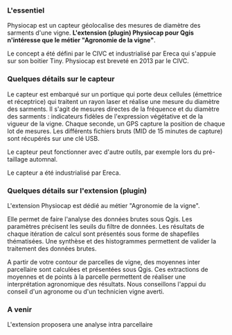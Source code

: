### L'essentiel
Physiocap est un capteur géolocalise des mesures de diamètre des sarments d'une vigne.
**L'extension (plugin) Physiocap pour Qgis n'intéresse que le métier "Agronomie de la vigne"**. 

Le concept a été défini par le CIVC et industrialisé par Ereca qui s'appuie sur son boitier Tiny.
Physiocap est breveté en 2013 par le CIVC.

### Quelques détails sur le capteur
Le capteur est embarqué sur un portique qui porte deux cellules (émettrice et réceptrice) qui traitent un rayon laser et réalise une mesure du diamètre des sarments. Il s'agit de mesures directes de la fréquence et du diamètre des sarments : indicateurs fidèles de l'expression végétative et de la vigueur de la vigne.
Chaque seconde, un GPS capture la position de chaque lot de mesures.
Les différents fichiers bruts (MID de 15 minutes de capture) sont récupérés sur une clé USB.

Le capteur peut fonctionner avec d'autre outils, par exemple lors du pré-taillage automnal.

Le capteur a été industrialisé par Ereca.

### Quelques détails sur l'extension (plugin)
L'extension Physiocap est dédié au métier "Agronomie de la vigne".

Elle permet de faire l'analyse des données brutes sous Qgis. Les paramètres précisent les seuils du filtre de données. Les résultats de chaque itération de calcul sont présentés sous forme de shapefiles thématisées. Une synthèse et des histogrammes permettent de valider la traitement des données brutes.

A partir de votre contour de parcelles de vigne, des moyennes inter parcellaire sont calculées et présentées sous Qgis. Ces extractions de moyennes et de points à la parcelle permettent de réaliser une interprétation agronomique des résultats. 
Nous conseillons l'appui du conseil d'un agronome ou d'un technicien vigne averti.

### A venir
L'extension proposera une analyse intra parcellaire 
